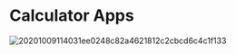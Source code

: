 # Calculator Apps

![20201009114031ee0248c82a4621812c2cbcd6c4c1f133](https://user-images.githubusercontent.com/10812410/201513984-2eddd1e6-86b9-4fe8-b601-5c4437513ee3.jpeg)
